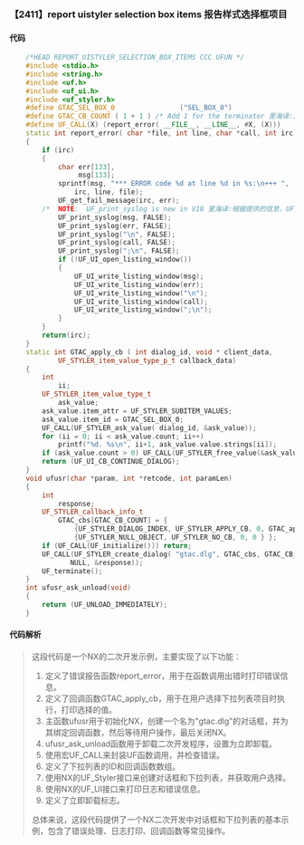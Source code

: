 ### 【2411】report uistyler selection box items 报告样式选择框项目

#### 代码

```cpp
    /*HEAD REPORT_UISTYLER_SELECTION_BOX_ITEMS CCC UFUN */  
    #include <stdio.h>  
    #include <string.h>  
    #include <uf.h>  
    #include <uf_ui.h>  
    #include <uf_styler.h>  
    #define GTAC_SEL_BOX_0                ("SEL_BOX_0")  
    #define GTAC_CB_COUNT ( 1 + 1 ) /* Add 1 for the terminator 里海译:加1作为终结符 */  
    #define UF_CALL(X) (report_error( __FILE__, __LINE__, #X, (X)))  
    static int report_error( char *file, int line, char *call, int irc)  
    {  
        if (irc)  
        {  
            char err[133],  
                 msg[133];  
            sprintf(msg, "*** ERROR code %d at line %d in %s:\n+++ ",  
                irc, line, file);  
            UF_get_fail_message(irc, err);  
        /*  NOTE:  UF_print_syslog is new in V18 里海译:根据提供的信息，UF_print_syslog 是 V18 新增的功能。 */  
            UF_print_syslog(msg, FALSE);  
            UF_print_syslog(err, FALSE);  
            UF_print_syslog("\n", FALSE);  
            UF_print_syslog(call, FALSE);  
            UF_print_syslog(";\n", FALSE);  
            if (!UF_UI_open_listing_window())  
            {  
                UF_UI_write_listing_window(msg);  
                UF_UI_write_listing_window(err);  
                UF_UI_write_listing_window("\n");  
                UF_UI_write_listing_window(call);  
                UF_UI_write_listing_window(";\n");  
            }  
        }  
        return(irc);  
    }  
    static int GTAC_apply_cb ( int dialog_id, void * client_data,  
            UF_STYLER_item_value_type_p_t callback_data)  
    {  
        int  
            ii;  
        UF_STYLER_item_value_type_t  
            ask_value;  
        ask_value.item_attr = UF_STYLER_SUBITEM_VALUES;  
        ask_value.item_id = GTAC_SEL_BOX_0;  
        UF_CALL(UF_STYLER_ask_value( dialog_id, &ask_value));  
        for (ii = 0; ii < ask_value.count; ii++)  
            printf("%d. %s\n", ii+1, ask_value.value.strings[ii]);  
        if (ask_value.count > 0) UF_CALL(UF_STYLER_free_value(&ask_value));  
        return (UF_UI_CB_CONTINUE_DIALOG);  
    }  
    void ufusr(char *param, int *retcode, int paramLen)  
    {  
        int  
            response;  
        UF_STYLER_callback_info_t  
            GTAC_cbs[GTAC_CB_COUNT] = {  
                {UF_STYLER_DIALOG_INDEX, UF_STYLER_APPLY_CB, 0, GTAC_apply_cb},  
                {UF_STYLER_NULL_OBJECT, UF_STYLER_NO_CB, 0, 0 } };  
        if (UF_CALL(UF_initialize())) return;  
        UF_CALL(UF_STYLER_create_dialog( "gtac.dlg", GTAC_cbs, GTAC_CB_COUNT,  
               NULL, &response));  
        UF_terminate();  
    }  
    int ufusr_ask_unload(void)  
    {  
        return (UF_UNLOAD_IMMEDIATELY);  
    }

```

#### 代码解析

> 这段代码是一个NX的二次开发示例，主要实现了以下功能：
>
> 1. 定义了错误报告函数report_error，用于在函数调用出错时打印错误信息。
> 2. 定义了回调函数GTAC_apply_cb，用于在用户选择下拉列表项目时执行，打印选择的值。
> 3. 主函数ufusr用于初始化NX，创建一个名为"gtac.dlg"的对话框，并为其绑定回调函数，然后等待用户操作，最后关闭NX。
> 4. ufusr_ask_unload函数用于卸载二次开发程序，设置为立即卸载。
> 5. 使用宏UF_CALL来封装UF函数调用，并检查错误。
> 6. 定义了下拉列表的ID和回调函数数组。
> 7. 使用NX的UF_Styler接口来创建对话框和下拉列表，并获取用户选择。
> 8. 使用NX的UF_UI接口来打印日志和错误信息。
> 9. 定义了立即卸载标志。
>
> 总体来说，这段代码提供了一个NX二次开发中对话框和下拉列表的基本示例，包含了错误处理、日志打印、回调函数等常见操作。
>
